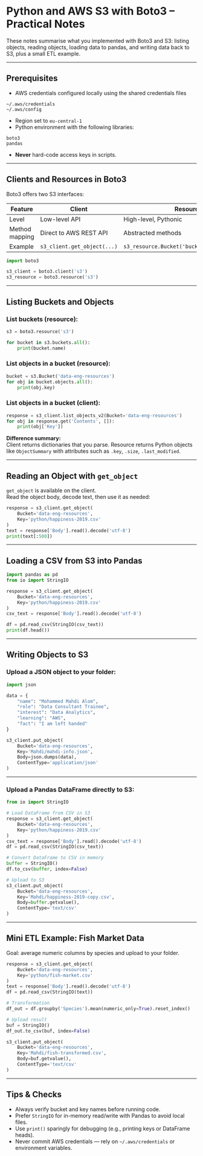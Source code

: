 # Python and AWS S3 with Boto3 – Practical Notes

These notes summarise what you implemented with Boto3 and S3: listing objects, reading objects, loading data to pandas, and writing data back to S3, plus a small ETL example.

---

## Prerequisites

* AWS credentials configured locally using the shared credentials files
```
~/.aws/credentials
~/.aws/config
```
* Region set to `eu-central-1`
* Python environment with the following libraries:
```
boto3
pandas
```
* **Never** hard-code access keys in scripts.

---

## Clients and Resources in Boto3

Boto3 offers two S3 interfaces:

| Feature    | Client | Resource |
|------------|--------|----------|
| Level      | Low-level API | High-level, Pythonic |
| Method mapping | Direct to AWS REST API | Abstracted methods |
| Example    | `s3_client.get_object(...)` | `s3_resource.Bucket('bucket').objects.all()` |

```python
import boto3

s3_client = boto3.client('s3')
s3_resource = boto3.resource('s3')
```

---

## Listing Buckets and Objects

### List buckets (resource):
```python
s3 = boto3.resource('s3')

for bucket in s3.buckets.all():
    print(bucket.name)
```

### List objects in a bucket (resource):
```python
bucket = s3.Bucket('data-eng-resources')
for obj in bucket.objects.all():
    print(obj.key)
```

### List objects in a bucket (client):
```python
response = s3_client.list_objects_v2(Bucket='data-eng-resources')
for obj in response.get('Contents', []):
    print(obj['Key'])
```

**Difference summary:**  
Client returns dictionaries that you parse. Resource returns Python objects like `ObjectSummary` with attributes such as `.key`, `.size`, `.last_modified`.

---

## Reading an Object with `get_object`

`get_object` is available on the client.  
Read the object body, decode text, then use it as needed:

```python
response = s3_client.get_object(
    Bucket='data-eng-resources',
    Key='python/happiness-2019.csv'
)
text = response['Body'].read().decode('utf-8')
print(text[:500])
```

---

## Loading a CSV from S3 into Pandas

```python
import pandas as pd
from io import StringIO

response = s3_client.get_object(
    Bucket='data-eng-resources',
    Key='python/happiness-2019.csv'
)
csv_text = response['Body'].read().decode('utf-8')

df = pd.read_csv(StringIO(csv_text))
print(df.head())
```

---

## Writing Objects to S3

### Upload a JSON object to your folder:
```python
import json

data = {
    "name": "Mohammed Mahdi Alom",
    "role": "Data Consultant Trainee",
    "interest": "Data Analytics",
    "learning": "AWS",
    "fact": "I am left handed"
}

s3_client.put_object(
    Bucket='data-eng-resources',
    Key='Mahdi/mahdi-info.json',
    Body=json.dumps(data),
    ContentType='application/json'
)
```

---

### Upload a Pandas DataFrame directly to S3:
```python
from io import StringIO

# Load DataFrame from CSV in S3
response = s3_client.get_object(
    Bucket='data-eng-resources',
    Key='python/happiness-2019.csv'
)
csv_text = response['Body'].read().decode('utf-8')
df = pd.read_csv(StringIO(csv_text))

# Convert DataFrame to CSV in memory
buffer = StringIO()
df.to_csv(buffer, index=False)

# Upload to S3
s3_client.put_object(
    Bucket='data-eng-resources',
    Key='Mahdi/happiness-2019-copy.csv',
    Body=buffer.getvalue(),
    ContentType='text/csv'
)
```

---

## Mini ETL Example: Fish Market Data

Goal: average numeric columns by species and upload to your folder.

```python
response = s3_client.get_object(
    Bucket='data-eng-resources',
    Key='python/fish-market.csv'
)
text = response['Body'].read().decode('utf-8')
df = pd.read_csv(StringIO(text))

# Transformation
df_out = df.groupby('Species').mean(numeric_only=True).reset_index()

# Upload result
buf = StringIO()
df_out.to_csv(buf, index=False)

s3_client.put_object(
    Bucket='data-eng-resources',
    Key='Mahdi/fish-transformed.csv',
    Body=buf.getvalue(),
    ContentType='text/csv'
)
```

---

## Tips & Checks

* Always verify bucket and key names before running code.
* Prefer `StringIO` for in-memory read/write with Pandas to avoid local files.
* Use `print()` sparingly for debugging (e.g., printing keys or DataFrame heads).
* Never commit AWS credentials — rely on `~/.aws/credentials` or environment variables.
